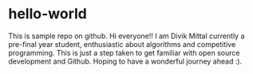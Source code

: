 # hello-world
This is sample repo on github.
Hi everyone!! I am Divik Mittal currently a pre-final year student, enthusiastic about algorithms and competitive programming.
This is just a step taken to get familiar with open source development and Github. Hoping to have a wonderful journey ahead :).
